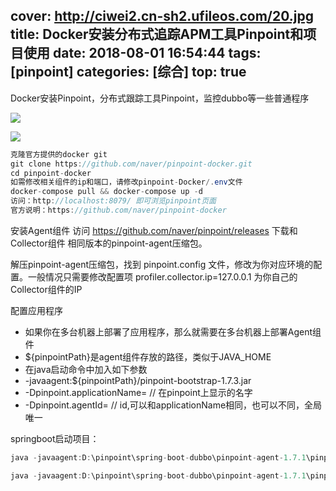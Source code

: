 cover: http://ciwei2.cn-sh2.ufileos.com/20.jpg
title: Docker安装分布式追踪APM工具Pinpoint和项目使用
date: 2018-08-01 16:54:44
tags: [pinpoint]
categories: [综合]
top: true
---
Docker安装Pinpoint，分布式跟踪工具Pinpoint，监控dubbo等一些普通程序
<!--more-->

![](/images/20190521153148.png)

![](/images/20190521153120.png)

```java
克隆官方提供的docker git
git clone https://github.com/naver/pinpoint-docker.git
cd pinpoint-docker
如需修改相关组件的ip和端口，请修改pinpoint-Docker/.env文件
docker-compose pull && docker-compose up -d
访问：http://localhost:8079/ 即可浏览pinpoint页面
官方说明：https://github.com/naver/pinpoint-docker
```

安装Agent组件
 访问 https://github.com/naver/pinpoint/releases 下载和 Collector组件 相同版本的pinpoint-agent压缩包。

 解压pinpoint-agent压缩包，找到 pinpoint.config 文件，修改为你对应环境的配置。一般情况只需要修改配置项 profiler.collector.ip=127.0.0.1 为你自己的Collector组件的IP
 
配置应用程序
* 如果你在多台机器上部署了应用程序，那么就需要在多台机器上部署Agent组件
* ${pinpointPath}是agent组件存放的路径，类似于JAVA_HOME
* 在java启动命令中加入如下参数
* -javaagent:${pinpointPath}/pinpoint-bootstrap-1.7.3.jar
* -Dpinpoint.applicationName=  // 在pinpoint上显示的名字
* -Dpinpoint.agentId=               // id,可以和applicationName相同，也可以不同，全局唯一 
 
springboot启动项目：
```java
java -javaagent:D:\pinpoint\spring-boot-dubbo\pinpoint-agent-1.7.1\pinpoint-bootstrap-1.7.1.jar -Dpinpoint.agentId=ciwei-provider -Dpinpoint.applicationName=ciwei-provider -jar dubbo-provider-1.0-SNAPSHOT.jar

java -javaagent:D:\pinpoint\spring-boot-dubbo\pinpoint-agent-1.7.1\pinpoint-bootstrap-1.7.1.jar -Dpinpoint.agentId=ciwei-consumer -Dpinpoint.applicationName=ciwei-consumer -jar dubbo-consumer-1.0-SNAPSHOT.jar
```
